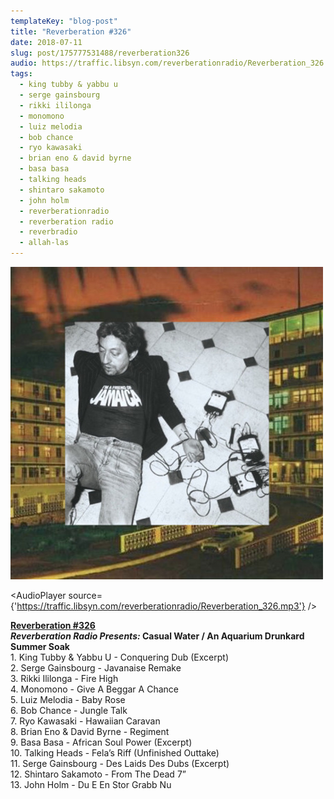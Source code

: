 ```yaml
---
templateKey: "blog-post"
title: "Reverberation #326"
date: 2018-07-11
slug: post/175777531488/reverberation326
audio: https://traffic.libsyn.com/reverberationradio/Reverberation_326.mp3
tags:
  - king tubby & yabbu u
  - serge gainsbourg
  - rikki ililonga
  - monomono
  - luiz melodia
  - bob chance
  - ryo kawasaki
  - brian eno & david byrne
  - basa basa
  - talking heads
  - shintaro sakamoto
  - john holm
  - reverberationradio
  - reverberation radio
  - reverbradio
  - allah-las
---
```


![Reverberation #326](../images/6c01214b13c4f0b350749065405bb8762601a00e4cd12146a92b04ccb6d5c69f.jpg)

<AudioPlayer source={'https://traffic.libsyn.com/reverberationradio/Reverberation_326.mp3'} />

<p><b><a href="https://traffic.libsyn.com/reverberationradio/Reverberation_326.mp3">Reverberation #326</a><br /><b><i>Reverberation Radio Presents: </i>Casual Water / An Aquarium Drunkard Summer Soak</b><br /></b>1. King Tubby &amp; Yabbu U - Conquering Dub (Excerpt)<br />2. Serge Gainsbourg - Javanaise Remake<br />3. Rikki Ililonga - Fire High<br />4. Monomono - Give A Beggar A Chance<br />5. Luiz Melodia - Baby Rose<br />6. Bob Chance - Jungle Talk<br />7. Ryo Kawasaki - Hawaiian Caravan<br />8. Brian Eno &amp; David Byrne - Regiment<br />9. Basa Basa - African Soul Power (Excerpt)<br />10. Talking Heads - Fela&rsquo;s Riff (Unfinished Outtake)<br />11. Serge Gainsbourg - Des Laids Des Dubs (Excerpt)<br />12. Shintaro Sakamoto - From The Dead 7&rdquo;<br />13. John Holm - Du E En Stor Grabb Nu</p>
